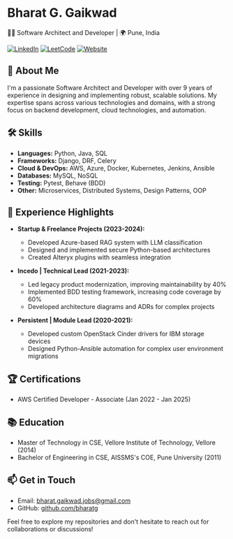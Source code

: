 # Bharat G. Gaikwad

👨‍💻 Software Architect and Developer | 🌍 Pune, India

[![LinkedIn](https://img.shields.io/badge/LinkedIn-Connect-blue)](https://www.linkedin.com/in/bharatgaikwad)
[![LeetCode](https://img.shields.io/badge/LeetCode-Profile-orange)](https://leetcode.com/bharatgaikwad)
[![Website](https://img.shields.io/badge/Website-Visit-green)](https://greatbharat.in)

## 👋 About Me

I'm a passionate Software Architect and Developer with over 9 years of experience in designing and implementing robust, scalable solutions. My expertise spans across various technologies and domains, with a strong focus on backend development, cloud technologies, and automation.

## 🛠️ Skills

- **Languages:** Python, Java, SQL
- **Frameworks:** Django, DRF, Celery
- **Cloud & DevOps:** AWS, Azure, Docker, Kubernetes, Jenkins, Ansible
- **Databases:** MySQL, NoSQL
- **Testing:** Pytest, Behave (BDD)
- **Other:** Microservices, Distributed Systems, Design Patterns, OOP

## 🚀 Experience Highlights

- **Startup & Freelance Projects (2023-2024):**
  - Developed Azure-based RAG system with LLM classification
  - Designed and implemented secure Python-based architectures
  - Created Alteryx plugins with seamless integration

- **Incedo | Technical Lead (2021-2023):**
  - Led legacy product modernization, improving maintainability by 40%
  - Implemented BDD testing framework, increasing code coverage by 60%
  - Developed architecture diagrams and ADRs for complex projects

- **Persistent | Module Lead (2020-2021):**
  - Developed custom OpenStack Cinder drivers for IBM storage devices
  - Designed Python-Ansible automation for complex user environment migrations

## 🏆 Certifications

- AWS Certified Developer - Associate (Jan 2022 - Jan 2025)

## 📚 Education

- Master of Technology in CSE, Vellore Institute of Technology, Vellore (2014)
- Bachelor of Engineering in CSE, AISSMS's COE, Pune University (2011)

## 📫 Get in Touch

- Email: bharat.gaikwad.jobs@gmail.com
- GitHub: [github.com/bharatg](https://github.com/bharatggaikwad)

Feel free to explore my repositories and don't hesitate to reach out for collaborations or discussions!
